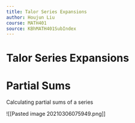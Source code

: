 ```yaml
---
title: Talor Series Expansions
author: Houjun Liu
course: MATH401
source: KBhMATH401SubIndex
---
```


# Talor Series Expansions

# Partial Sums
Calculating partial sums of a series

![[Pasted image 20210306075949.png]]





